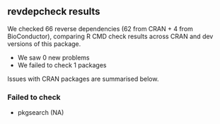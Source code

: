 ## revdepcheck results

We checked 66 reverse dependencies (62 from CRAN + 4 from BioConductor), comparing R CMD check results across CRAN and dev versions of this package.

 * We saw 0 new problems
 * We failed to check 1 packages

Issues with CRAN packages are summarised below.

### Failed to check

* pkgsearch (NA)
